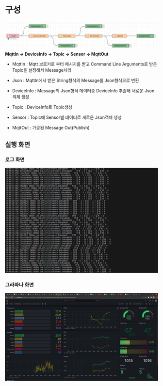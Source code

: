 # 구성

![img](구성.png)
**MqttIn -> DeviceInfo -> Topic -> Sensor -> MqttOut**

- MqttIn : Mqtt 브로커로 부터 메시지를 받고 Command Line Arguments로 받은 Topic을 설정해서 Message처리

- Json : MqttIn에서 받은 String형식의 Message를 Json형식으로 변환

- DeviceInfo : Message의 Json형식 데이터중 DeviceInfo 추출해 새로운 Json객체 생성

- Topic : DeviceInfo로 Topic생성

- Sensor : Topic에 Sensor별 데이터로 새로운 Json객체 생성 

- MqttOut : 가공된 Message Out(Publish)

## 실행 화면
### 로그 화면
![img](로그화면.png)

### 그라파나 화면
![img](grafana.png)
